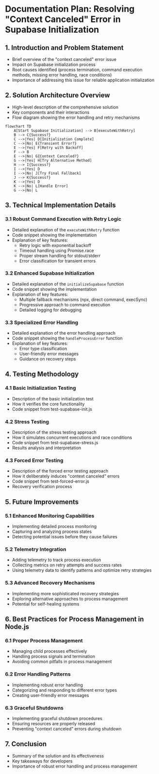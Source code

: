 # Documentation Plan: Resolving "Context Canceled" Error in Supabase Initialization

## 1. Introduction and Problem Statement
- Brief overview of the "context canceled" error issue
- Impact on Supabase initialization process
- Root causes identified (process termination, command execution methods, missing error handling, race conditions)
- Importance of addressing this issue for reliable application initialization

## 2. Solution Architecture Overview
- High-level description of the comprehensive solution
- Key components and their interactions
- Flow diagram showing the error handling and retry mechanisms

```mermaid
flowchart TD
    A[Start Supabase Initialization] --> B[executeWithRetry]
    B --> C{Success?}
    C -->|Yes| D[Initialization Complete]
    C -->|No| E{Transient Error?}
    E -->|Yes| F[Retry with Backoff]
    F --> B
    E -->|No| G{Context Canceled?}
    G -->|Yes| H[Try Alternative Method]
    H --> I{Success?}
    I -->|Yes| D
    I -->|No| J[Try Final Fallback]
    J --> K{Success?}
    K -->|Yes| D
    K -->|No| L[Handle Error]
    G -->|No| L
```

## 3. Technical Implementation Details

### 3.1 Robust Command Execution with Retry Logic
- Detailed explanation of the `executeWithRetry` function
- Code snippet showing the implementation
- Explanation of key features:
  - Retry logic with exponential backoff
  - Timeout handling using Promise.race
  - Proper stream handling for stdout/stderr
  - Error classification for transient errors

### 3.2 Enhanced Supabase Initialization
- Detailed explanation of the `initializeSupabase` function
- Code snippet showing the implementation
- Explanation of key features:
  - Multiple fallback mechanisms (npx, direct command, execSync)
  - Progressive approach to command execution
  - Detailed logging for debugging

### 3.3 Specialized Error Handling
- Detailed explanation of the error handling approach
- Code snippet showing the `handleProcessError` function
- Explanation of key features:
  - Error type classification
  - User-friendly error messages
  - Guidance on recovery steps

## 4. Testing Methodology

### 4.1 Basic Initialization Testing
- Description of the basic initialization test
- How it verifies the core functionality
- Code snippet from test-supabase-init.js

### 4.2 Stress Testing
- Description of the stress testing approach
- How it simulates concurrent executions and race conditions
- Code snippet from test-supabase-stress.js
- Results analysis and interpretation

### 4.3 Forced Error Testing
- Description of the forced error testing approach
- How it deliberately induces "context canceled" errors
- Code snippet from test-forced-error.js
- Recovery verification process

## 5. Future Improvements

### 5.1 Enhanced Monitoring Capabilities
- Implementing detailed process monitoring
- Capturing and analyzing process states
- Detecting potential issues before they cause failures

### 5.2 Telemetry Integration
- Adding telemetry to track process execution
- Collecting metrics on retry attempts and success rates
- Using telemetry data to identify patterns and optimize retry strategies

### 5.3 Advanced Recovery Mechanisms
- Implementing more sophisticated recovery strategies
- Exploring alternative approaches to process management
- Potential for self-healing systems

## 6. Best Practices for Process Management in Node.js

### 6.1 Proper Process Management
- Managing child processes effectively
- Handling process signals and termination
- Avoiding common pitfalls in process management

### 6.2 Error Handling Patterns
- Implementing robust error handling
- Categorizing and responding to different error types
- Creating user-friendly error messages

### 6.3 Graceful Shutdowns
- Implementing graceful shutdown procedures
- Ensuring resources are properly released
- Preventing "context canceled" errors during shutdown

## 7. Conclusion
- Summary of the solution and its effectiveness
- Key takeaways for developers
- Importance of robust error handling and process management